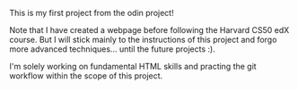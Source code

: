 This is my first project from the odin project!

Note that I have created a webpage before following the Harvard CS50 edX course. 
But I will stick mainly to the instructions of this project and forgo more advanced techniques... until the future projects :).

I'm solely working on fundamental HTML skills and practing the git workflow within the scope of this project. 
